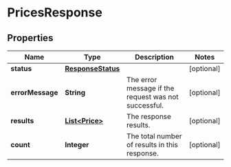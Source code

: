 # PricesResponse

## Properties
Name | Type | Description | Notes
------------ | ------------- | ------------- | -------------
**status** | [**ResponseStatus**](ResponseStatus.md) |  |  [optional]
**errorMessage** | **String** | The error message if the request was not successful. |  [optional]
**results** | [**List&lt;Price&gt;**](Price.md) | The response results. |  [optional]
**count** | **Integer** | The total number of results in this response. |  [optional]
